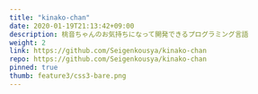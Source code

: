 ```yaml
---
title: "kinako-chan"
date: 2020-01-19T21:13:42+09:00
description: 桃音ちゃんのお気持ちになって開発できるプログラミング言語
weight: 2
link: https://github.com/Seigenkousya/kinako-chan
repo: https://github.com/Seigenkousya/kinako-chan
pinned: true
thumb: feature3/css3-bare.png
---
```

